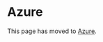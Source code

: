 <!--- Hugo front matter used to generate the website version of this page:
linkTitle: Azure
redirect: /docs/specs/semconv/registry/namespaces/azure/event-azure-resource-log/ 301!
--->

# Azure

This page has moved to
[Azure](/docs/registry/namespaces/azure/event-azure-resource-log.md).

